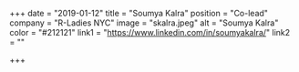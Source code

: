 +++
date = "2019-01-12"
title = "Soumya Kalra"
position = "Co-lead"
company = "R-Ladies NYC"
image = "skalra.jpeg"
alt = "Soumya Kalra"
color = "#212121"
link1 = "https://www.linkedin.com/in/soumyakalra/"
link2 = ""

+++
